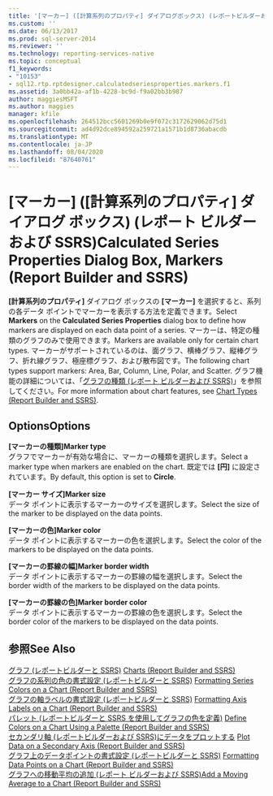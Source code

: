 ```yaml
---
title: '[マーカー] ([計算系列のプロパティ] ダイアログボックス) (レポートビルダーおよび SSRS) |Microsoft Docs'
ms.custom: ''
ms.date: 06/13/2017
ms.prod: sql-server-2014
ms.reviewer: ''
ms.technology: reporting-services-native
ms.topic: conceptual
f1_keywords:
- "10153"
- sql12.rtp.rptdesigner.calculatedseriesproperties.markers.f1
ms.assetid: 3a0bb42a-af1b-4228-bc9d-f9a02bb3b987
author: maggiesMSFT
ms.author: maggies
manager: kfile
ms.openlocfilehash: 264512bcc5601269b0e9f072c3172629062d75d1
ms.sourcegitcommit: ad4d92dce894592a259721a1571b1d8736abacdb
ms.translationtype: MT
ms.contentlocale: ja-JP
ms.lasthandoff: 08/04/2020
ms.locfileid: "87640761"
---
```

# <a name="calculated-series-properties-dialog-box-markers-report-builder-and-ssrs"></a><span data-ttu-id="4fb1a-102">[マーカー] ([計算系列のプロパティ] ダイアログ ボックス) (レポート ビルダーおよび SSRS)</span><span class="sxs-lookup"><span data-stu-id="4fb1a-102">Calculated Series Properties Dialog Box, Markers (Report Builder and SSRS)</span></span>
  <span data-ttu-id="4fb1a-103">**[計算系列のプロパティ]** ダイアログ ボックスの **[マーカー]** を選択すると、系列の各データ ポイントでマーカーを表示する方法を定義できます。</span><span class="sxs-lookup"><span data-stu-id="4fb1a-103">Select **Markers** on the **Calculated Series Properties** dialog box to define how markers are displayed on each data point of a series.</span></span> <span data-ttu-id="4fb1a-104">マーカーは、特定の種類のグラフのみで使用できます。</span><span class="sxs-lookup"><span data-stu-id="4fb1a-104">Markers are available only for certain chart types.</span></span> <span data-ttu-id="4fb1a-105">マーカーがサポートされているのは、面グラフ、横棒グラフ、縦棒グラフ、折れ線グラフ、極座標グラフ、および散布図です。</span><span class="sxs-lookup"><span data-stu-id="4fb1a-105">The following chart types support markers: Area, Bar, Column, Line, Polar, and Scatter.</span></span> <span data-ttu-id="4fb1a-106">グラフ機能の詳細については、「[グラフの種類 (レポート ビルダーおよび SSRS)](report-design/chart-types-report-builder-and-ssrs.md)」を参照してください。</span><span class="sxs-lookup"><span data-stu-id="4fb1a-106">For more information about chart features, see [Chart Types &#40;Report Builder and SSRS&#41;](report-design/chart-types-report-builder-and-ssrs.md).</span></span>  
  
## <a name="options"></a><span data-ttu-id="4fb1a-107">Options</span><span class="sxs-lookup"><span data-stu-id="4fb1a-107">Options</span></span>  
 <span data-ttu-id="4fb1a-108">**[マーカーの種類]**</span><span class="sxs-lookup"><span data-stu-id="4fb1a-108">**Marker type**</span></span>  
 <span data-ttu-id="4fb1a-109">グラフでマーカーが有効な場合に、マーカーの種類を選択します。</span><span class="sxs-lookup"><span data-stu-id="4fb1a-109">Select a marker type when markers are enabled on the chart.</span></span> <span data-ttu-id="4fb1a-110">既定では **[円]** に設定されています。</span><span class="sxs-lookup"><span data-stu-id="4fb1a-110">By default, this option is set to **Circle**.</span></span>  
  
 <span data-ttu-id="4fb1a-111">**[マーカー サイズ]**</span><span class="sxs-lookup"><span data-stu-id="4fb1a-111">**Marker size**</span></span>  
 <span data-ttu-id="4fb1a-112">データ ポイントに表示するマーカーのサイズを選択します。</span><span class="sxs-lookup"><span data-stu-id="4fb1a-112">Select the size of the marker to be displayed on the data points.</span></span>  
  
 <span data-ttu-id="4fb1a-113">**[マーカーの色]**</span><span class="sxs-lookup"><span data-stu-id="4fb1a-113">**Marker color**</span></span>  
 <span data-ttu-id="4fb1a-114">データ ポイントに表示するマーカーの色を選択します。</span><span class="sxs-lookup"><span data-stu-id="4fb1a-114">Select the color of the markers to be displayed on the data points.</span></span>  
  
 <span data-ttu-id="4fb1a-115">**[マーカーの罫線の幅]**</span><span class="sxs-lookup"><span data-stu-id="4fb1a-115">**Marker border width**</span></span>  
 <span data-ttu-id="4fb1a-116">データ ポイントに表示するマーカーの罫線の幅を選択します。</span><span class="sxs-lookup"><span data-stu-id="4fb1a-116">Select the border width of the markers to be displayed on the data points.</span></span>  
  
 <span data-ttu-id="4fb1a-117">**[マーカーの罫線の色]**</span><span class="sxs-lookup"><span data-stu-id="4fb1a-117">**Marker border color**</span></span>  
 <span data-ttu-id="4fb1a-118">データ ポイントに表示するマーカーの罫線の色を選択します。</span><span class="sxs-lookup"><span data-stu-id="4fb1a-118">Select the border color of the markers to be displayed on the data points.</span></span>  
  
## <a name="see-also"></a><span data-ttu-id="4fb1a-119">参照</span><span class="sxs-lookup"><span data-stu-id="4fb1a-119">See Also</span></span>  
 <span data-ttu-id="4fb1a-120">[グラフ &#40;レポートビルダーと SSRS&#41;](report-design/charts-report-builder-and-ssrs.md) </span><span class="sxs-lookup"><span data-stu-id="4fb1a-120">[Charts &#40;Report Builder and SSRS&#41;](report-design/charts-report-builder-and-ssrs.md) </span></span>  
 <span data-ttu-id="4fb1a-121">[グラフの系列の色の書式設定 &#40;レポートビルダーと SSRS&#41;](report-design/formatting-series-colors-on-a-chart-report-builder-and-ssrs.md) </span><span class="sxs-lookup"><span data-stu-id="4fb1a-121">[Formatting Series Colors on a Chart &#40;Report Builder and SSRS&#41;](report-design/formatting-series-colors-on-a-chart-report-builder-and-ssrs.md) </span></span>  
 <span data-ttu-id="4fb1a-122">[グラフの軸ラベルの書式設定 &#40;レポートビルダーと SSRS&#41;](report-design/formatting-axis-labels-on-a-chart-report-builder-and-ssrs.md) </span><span class="sxs-lookup"><span data-stu-id="4fb1a-122">[Formatting Axis Labels on a Chart &#40;Report Builder and SSRS&#41;](report-design/formatting-axis-labels-on-a-chart-report-builder-and-ssrs.md) </span></span>  
 <span data-ttu-id="4fb1a-123">[パレット &#40;レポートビルダーと SSRS を使用してグラフの色を定義&#41;](report-design/define-colors-on-a-chart-using-a-palette-report-builder-and-ssrs.md) </span><span class="sxs-lookup"><span data-stu-id="4fb1a-123">[Define Colors on a Chart Using a Palette &#40;Report Builder and SSRS&#41;](report-design/define-colors-on-a-chart-using-a-palette-report-builder-and-ssrs.md) </span></span>  
 <span data-ttu-id="4fb1a-124">[セカンダリ軸 &#40;レポートビルダーおよび SSRS&#41;にデータをプロットする](report-design/plot-data-on-a-secondary-axis-report-builder-and-ssrs.md) </span><span class="sxs-lookup"><span data-stu-id="4fb1a-124">[Plot Data on a Secondary Axis &#40;Report Builder and SSRS&#41;](report-design/plot-data-on-a-secondary-axis-report-builder-and-ssrs.md) </span></span>  
 <span data-ttu-id="4fb1a-125">[グラフ上のデータポイントの書式設定 &#40;レポートビルダーと SSRS&#41;](report-design/formatting-data-points-on-a-chart-report-builder-and-ssrs.md) </span><span class="sxs-lookup"><span data-stu-id="4fb1a-125">[Formatting Data Points on a Chart &#40;Report Builder and SSRS&#41;](report-design/formatting-data-points-on-a-chart-report-builder-and-ssrs.md) </span></span>  
 [<span data-ttu-id="4fb1a-126">グラフへの移動平均の追加 &#40;レポート ビルダーおよび SSRS&#41;</span><span class="sxs-lookup"><span data-stu-id="4fb1a-126">Add a Moving Average to a Chart &#40;Report Builder and SSRS&#41;</span></span>](report-design/add-a-moving-average-to-a-chart-report-builder-and-ssrs.md)  
  
  
